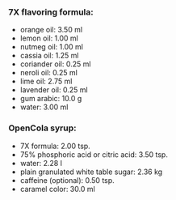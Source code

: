 ### 7X flavoring formula:

* orange oil: 3.50 ml
* lemon oil: 1.00 ml
* nutmeg oil: 1.00 ml
* cassia oil: 1.25 ml
* coriander oil: 0.25 ml
* neroli oil: 0.25 ml
* lime oil: 2.75 ml
* lavender oil: 0.25 ml
* gum arabic: 10.0 g
* water: 3.00 ml

### OpenCola syrup:

* 7X formula: 2.00 tsp.
* 75% phosphoric acid or citric acid: 3.50 tsp.
* water: 2.28 l
* plain granulated white table sugar: 2.36 kg
* caffeine (optional): 0.50 tsp.
* caramel color: 30.0 ml